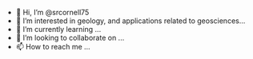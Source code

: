 - 👋 Hi, I’m @srcornell75
- 👀 I’m interested in geology, and applications related to geosciences...
- 🌱 I’m currently learning ...
- 💞️ I’m looking to collaborate on ...
- 📫 How to reach me ...

<!---
srcornell75/srcornell75 is a ✨ special ✨ repository because its `README.md` (this file) appears on your GitHub profile.
You can click the Preview link to take a look at your changes.
--->
